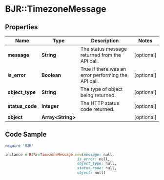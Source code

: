 # BJR::TimezoneMessage

## Properties

Name | Type | Description | Notes
------------ | ------------- | ------------- | -------------
**message** | **String** | The status message returned from the API call. | [optional] 
**is_error** | **Boolean** | True if there was an error performing the API call. | [optional] 
**object_type** | **String** | The type of object being returned. | [optional] 
**status_code** | **Integer** | The HTTP status code returned. | [optional] 
**object** | **Array&lt;String&gt;** |  | [optional] 

## Code Sample

```ruby
require 'BJR'

instance = BJR::TimezoneMessage.new(message: null,
                                 is_error: null,
                                 object_type: null,
                                 status_code: null,
                                 object: null)
```


